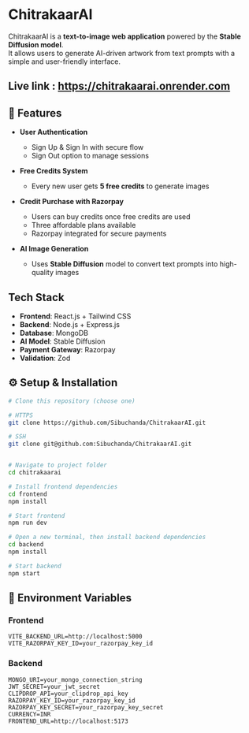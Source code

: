 # ChitrakaarAI  

ChitrakaarAI is a **text-to-image web application** powered by the **Stable Diffusion model**.  
It allows users to generate AI-driven artwork from text prompts with a simple and user-friendly interface.  

## Live link : https://chitrakaarai.onrender.com


## 🚀 Features  

- **User Authentication**  
  - Sign Up & Sign In with secure flow  
  - Sign Out option to manage sessions  

- **Free Credits System**  
  - Every new user gets **5 free credits** to generate images  

- **Credit Purchase with Razorpay**  
  - Users can buy credits once free credits are used  
  - Three affordable plans available  
  - Razorpay integrated for secure payments  

- **AI Image Generation**  
  - Uses **Stable Diffusion** model to convert text prompts into high-quality images  
 

## Tech Stack  

- **Frontend**: React.js + Tailwind CSS  
- **Backend**: Node.js + Express.js  
- **Database**: MongoDB  
- **AI Model**: Stable Diffusion  
- **Payment Gateway**: Razorpay  
- **Validation**: Zod  




## ⚙️ Setup & Installation  

```bash
# Clone this repository (choose one)

# HTTPS
git clone https://github.com/Sibuchanda/ChitrakaarAI.git

# SSH
git clone git@github.com:Sibuchanda/ChitrakaarAI.git


# Navigate to project folder
cd chitrakaarai

# Install frontend dependencies
cd frontend
npm install

# Start frontend
npm run dev

# Open a new terminal, then install backend dependencies
cd backend
npm install

# Start backend
npm start

```
## 🔑 Environment Variables

### Frontend
```
VITE_BACKEND_URL=http://localhost:5000
VITE_RAZORPAY_KEY_ID=your_razorpay_key_id
```

### Backend
```
MONGO_URI=your_mongo_connection_string
JWT_SECRET=your_jwt_secret
CLIPDROP_API=your_clipdrop_api_key
RAZORPAY_KEY_ID=your_razorpay_key_id
RAZORPAY_KEY_SECRET=your_razorpay_key_secret
CURRENCY=INR
FRONTEND_URL=http://localhost:5173
```



